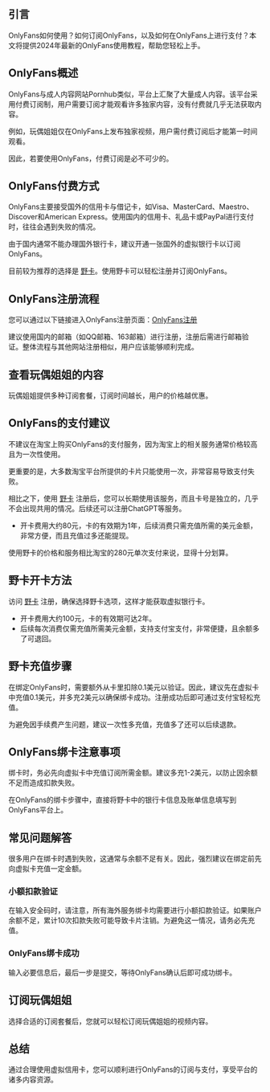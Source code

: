 ## 引言

OnlyFans如何使用？如何订阅OnlyFans，以及如何在OnlyFans上进行支付？本文将提供2024年最新的OnlyFans使用教程，帮助您轻松上手。

## OnlyFans概述

OnlyFans与成人内容网站Pornhub类似，平台上汇聚了大量成人内容。该平台采用付费订阅制，用户需要订阅才能观看许多独家内容，没有付费就几乎无法获取内容。

例如，玩偶姐姐仅在OnlyFans上发布独家视频，用户需付费订阅后才能第一时间观看。

因此，若要使用OnlyFans，付费订阅是必不可少的。

## OnlyFans付费方式

OnlyFans主要接受国外的信用卡与借记卡，如Visa、MasterCard、Maestro、Discover和American Express。使用国内的信用卡、礼品卡或PayPal进行支付时，往往会遇到失败的情况。

由于国内通常不能办理国外银行卡，建议开通一张国外的虚拟银行卡以订阅OnlyFans。

目前较为推荐的选择是 [野卡](https://bit.ly/bewildcard)。使用野卡可以轻松注册并订阅OnlyFans。

## OnlyFans注册流程

您可以通过以下链接进入OnlyFans注册页面：[OnlyFans注册](https://onlyfans.com/)

建议使用国内的邮箱（如QQ邮箱、163邮箱）进行注册，注册后需进行邮箱验证。整体流程与其他网站注册相似，用户应该能够顺利完成。

## 查看玩偶姐姐的内容

玩偶姐姐提供多种订阅套餐，订阅时间越长，用户的价格越优惠。

## OnlyFans的支付建议

不建议在淘宝上购买OnlyFans的支付服务，因为淘宝上的相关服务通常价格较高且为一次性使用。

更重要的是，大多数淘宝平台所提供的卡片只能使用一次，非常容易导致支付失败。

相比之下，使用 [野卡](https://bit.ly/bewildcard) 注册后，您可以长期使用该服务，而且卡号是独立的，几乎不会出现共用的情况。后续还可以注册ChatGPT等服务。

- 开卡费用大约80元，卡的有效期为1年，后续消费只需充值所需的美元金额，非常方便，而且充值过多还能提现。

使用野卡的价格和服务相比淘宝的280元单次支付来说，显得十分划算。

## 野卡开卡方法

访问 [野卡](https://bit.ly/bewildcard) 注册，确保选择野卡选项，这样才能获取虚拟银行卡。

- 开卡费用大约100元，卡的有效期可达2年。
- 后续每次消费仅需充值所需美元金额，支持支付宝支付，非常便捷，且余额多了可退回。

## 野卡充值步骤

在绑定OnlyFans时，需要额外从卡里扣除0.1美元以验证。因此，建议先在虚拟卡中充值0.1美元，并多充2美元以确保绑卡成功。注册成功后即可通过支付宝轻松充值。

为避免因手续费产生问题，建议一次性多充值，充值多了还可以后续退款。

## OnlyFans绑卡注意事项

绑卡时，务必先向虚拟卡中充值订阅所需金额。建议多充1-2美元，以防止因余额不足而造成扣款失败。

在OnlyFans的绑卡步骤中，直接将野卡中的银行卡信息及账单信息填写到OnlyFans平台上。

## 常见问题解答

很多用户在绑卡时遇到失败，这通常与余额不足有关。因此，强烈建议在绑定前先向虚拟卡充值一定金额。

### 小额扣款验证

在输入安全码时，请注意，所有海外服务绑卡均需要进行小额扣款验证。如果账户余额不足，累计10次扣款失败可能导致卡片注销。为避免这一情况，请务必先充值。

### OnlyFans绑卡成功

输入必要信息后，最后一步是提交，等待OnlyFans确认后即可成功绑卡。

## 订阅玩偶姐姐

选择合适的订阅套餐后，您就可以轻松订阅玩偶姐姐的视频内容。

## 总结

通过合理使用虚拟信用卡，您可以顺利进行OnlyFans的订阅与支付，享受平台的诸多内容资源。